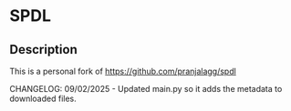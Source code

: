 # SPDL

## Description

This is a personal fork of https://github.com/pranjalagg/spdl

CHANGELOG:
09/02/2025 - Updated main.py so it adds the metadata to downloaded files.
